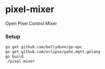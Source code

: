 # pixel-mixer
Open Pixel Control Mixer

### Setup
```bash
go get github.com/kellydunn/go-opc
go get github.com/eclipse/paho.mqtt.golang
go build
./pixel-mixer
```